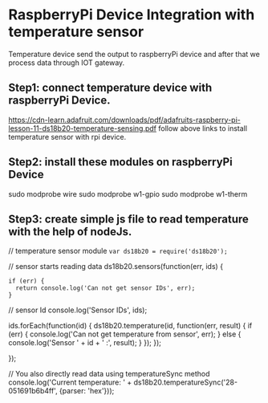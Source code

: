 # RaspberryPi Device Integration with temperature sensor

Temperature device send the output to raspberryPi device and after that we process data through IOT gateway. 

## Step1: connect temperature device with raspberryPi Device.
https://cdn-learn.adafruit.com/downloads/pdf/adafruits-raspberry-pi-lesson-11-ds18b20-temperature-sensing.pdf
follow above links to install temperature sensor with rpi device.


## Step2: install these modules on raspberryPi Device 

sudo modprobe wire
sudo modprobe w1-gpio
sudo modprobe w1-therm

## Step3: create simple js file to read temperature with the help of nodeJs.

// temperature sensor module 
`var ds18b20 = require('ds18b20');`


// sensor starts reading data
ds18b20.sensors(function(err, ids) {

    if (err) {
      return console.log('Can not get sensor IDs', err);
    }

  // sensor Id
  console.log('Sensor IDs', ids);

   ids.forEach(function(id) {
      ds18b20.temperature(id, function(err, result) {
        if (err) {
          console.log('Can not get temperature from sensor', err);
        } else {
          console.log('Sensor ' + id + ' :', result);
        }
      });
    });

});

// You also directly read data using temperatureSync method
console.log('Current temperature: ' + ds18b20.temperatureSync('28-051691b6b4ff', {parser: 'hex'}));




